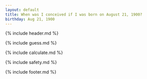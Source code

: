 ```yaml
---
layout: default
title: When was I conceived if I was born on August 21, 1900?
birthday: Aug 21, 1900
---
```


{% include header.md %}

{% include guess.md %}

{% include calculate.md %}

{% include safety.md %}

{% include footer.md %}



